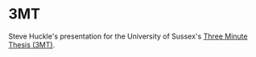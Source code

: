 # 3MT

Steve Huckle's presentation for the University of Sussex's [Three Minute Thesis (3MT)](http://www.sussex.ac.uk/internal/doctoralschool/researcherdev/threeminthesis).
